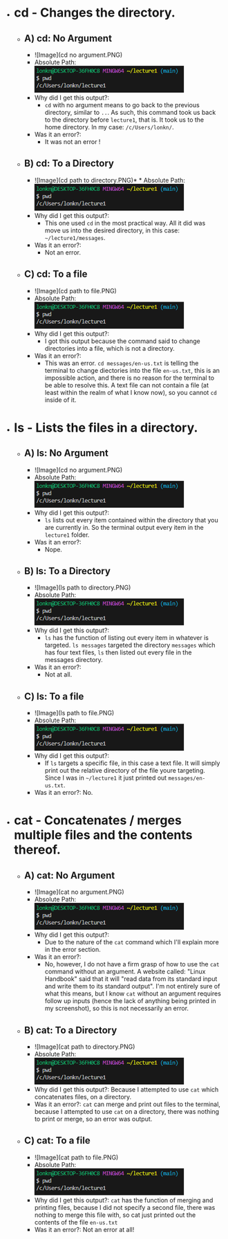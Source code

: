 * # cd - Changes the directory.
  * ## A) cd: No Argument
    * ![Image](cd no argument.PNG)
    * Absolute Path: ![Image](absolutepath.PNG)
    * Why did I get this output?:
      * `cd` with no argument means to go back to the previous directory, similar to `..`. As such, this command took us back to the directory before `lecture1`, that is. It took us to the home directory. In my case: `/c/Users/lonkn/`.
    * Was it an error?:
      * It was not an error !
  * ## B) cd: To a Directory
    * ![Image](cd path to directory.PNG)* * Absolute Path: ![Image](absolutepath.PNG)
    * Why did I get this output?:
      * This one used `cd` in the most practical way. All it did was move us into the desired directory, in this case: `~/lecture1/messages`.
    * Was it an error?:
      * Not an error.
  * ## C) cd: To a file
    * ![Image](cd path to file.PNG)
    * Absolute Path: ![Image](absolutepath.PNG)
    * Why did I get this output?:
      * I got this output because the command said to change directories into a file, which is not a directory.
    * Was it an error?:
      * This was an error. `cd messages/en-us.txt` is telling the terminal to change diectories into the file `en-us.txt`, this is an impossible action, and there is no reason for the terminal to be able to resolve this. A text file can not contain a file (at least within the realm of what I know now), so you cannot `cd` inside of it. 

* # ls - Lists the files in a directory.
  * ## A) ls: No Argument
    * ![Image](cd no argument.PNG) 
    * Absolute Path: ![Image](absolutepath.PNG)
    * Why did I get this output?:
      *  `ls` lists out every item contained within the directory that you are currently in. So the terminal output every item in the `lecture1` folder. 
    * Was it an error?:
      * Nope. 
  * ## B) ls: To a Directory
    * ![Image](ls path to directory.PNG) 
    * Absolute Path: ![Image](absolutepath.PNG)
    * Why did I get this output?:
      * `ls` has the function of listing out every item in whatever is targeted. `ls messages` targeted the directory `messages` which has four text files, `ls` then listed out every file in the messages directory.  
    * Was it an error?:
      * Not at all. 
  * ## C) ls: To a file
    * ![Image](ls path to file.PNG) 
    * Absolute Path: ![Image](absolutepath.PNG)
    * Why did I get this output?:
      * If `ls` targets a specific file, in this case a text file. It will simply print out the relative directory of the file youre targeting. Since I was in `~/lecture1` it just printed out `messages/en-us.txt`. 
    * Was it an error?: No.

* # cat - Concatenates / merges multiple files and the contents thereof.
  * ## A) cat: No Argument
    * ![Image](cat no argument.PNG) 
    * Absolute Path: ![Image](absolutepath.PNG)
    * Why did I get this output?:
      * Due to the nature of the `cat` command which I'll explain more in the error section. 
    * Was it an error?:
      * No, however, I do not have a firm grasp of how to use the `cat` command without an argument. A website called: "Linux Handbook" said that it will "read data from its standard input and write them to its standard output". I'm not entirely sure of what this means, but I know `cat` without an argument requires follow up inputs (hence the lack of anything being printed in my screenshot), so this is not necessarily an error. 
  * ## B) cat: To a Directory
    * ![Image](cat path to directory.PNG) 
    * Absolute Path: ![Image](absolutepath.PNG)
    * Why did I get this output?: Because I attempted to use `cat` which concatenates files, on a directory. 
    * Was it an error?: `cat` can merge and print out files to the terminal, because I attempted to use `cat` on a directory, there was nothing to print or merge, so an error was output. 
  * ## C) cat: To a file
    * ![Image](cat path to file.PNG) 
    * Absolute Path: ![Image](absolutepath.PNG)
    * Why did I get this output?: `cat` has the function of merging and printing files, because I did not specify a second file, there was nothing to merge this file with, so cat just printed out the contents of the file `en-us.txt`
    * Was it an error?: Not an error at all!
